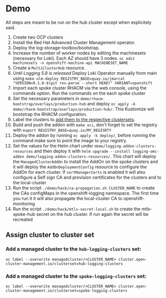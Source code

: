 # Demo

All steps are meant to be run on the hub cluster except when explicitely said.

1. Create two OCP clusters
1. Install the Red Hat Advanced Cluster Management operator.
1. Deploy the log-storage-toolbox/bootstrap.
1. Increase the number of worker nodes by editing the machinesets (necessary for Loki). Each AZ should have 3 nodes. `oc edit machinesets -n openshift-machine-api MACHINESET_NAME`
1. Create a `MultiClusterHub` resource.
1. *Until Logging 5.8 is released* Deploy Loki Operator manually from main using `make olm-deploy REGISTRY_BASE=quay.io/jmarcal "VERSION=0.1.0-$(git rev-parse --short HEAD)" VARIANT=openshift`
1. Import each spoke cluster RHACM via the web console, using the commands option. Run the commands on the each spoke cluster
1. Set the necessary parameters in `demo/rhacm-bootstrap/overlays/production-hub` and deploy `oc apply -k demo/rhacm-bootstrap/overlays/production-hub/`. This Kustomize will bootstrap the RHACM configuration.
1. Label the clusters to [add them to the respective clustersets](#assign-cluster-to-cluster-set). 
1. Build and push the addon with `make oci`, don't forget to set the registry with `export REGISTRY_BASE=quay.io/MY_REGISRTY`
1. Deploy the addon by running `oc apply -k deploy/`, before running the command make sure to point the image to your registry.
1. Set the values for the Helm chart under `demo/logging-addon-clusters-resources` and then deploy it with `helm upgrade --install logging-omc-addon demo/logging-addon-clusters-resources/`. This chart will deploy the `ManagedClusterAddOn` to install the AddOn on the spoke clusters and it will deploy the `AddOnDeploymentConfig` resource to configure the AddOn for each cluster. If `certManagerCerts` is enabled it will also configure a Self sign CA and provision certificates for the clusters and to the local-cluster
1. Run the script `./demo/hack/ca-propagation.sh CLUSTER_NAME` to create the CAs configMaps in the openshift-logging namespace. The first time you run it it will also propagate the local-cluster CA to openshift-monitoring
1. Run the script `./demo/hack/mtls-secret-local.sh` to create the mtls-spoke-hub secret on the hub cluster. If run again the secret will be recreated


## Assign cluster to cluster set

### Add a managed cluster to the `hub-logging-clusters` set:

```shell
oc label --overwrite managedcluster/<CLUSTER_NAME> cluster.open-cluster-management.io/clusterset=hub-logging-clusters
```

### Add a managed cluster to the `spoke-logging-clusters` set:

```shell
oc label --overwrite managedcluster/<CLUSTER_NAME> cluster.open-cluster-management.io/clusterset=spoke-logging-clusters
```

